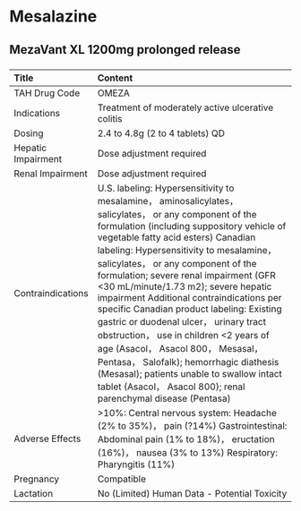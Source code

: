 # Mesalazine

## MezaVant XL 1200mg prolonged release

##### 

| Title              | Content                                                                                                                                                                                                                                                                                                                                                                                                                                                                                                                                                                                                                                                                                                                                    |
|:-------------------|:-------------------------------------------------------------------------------------------------------------------------------------------------------------------------------------------------------------------------------------------------------------------------------------------------------------------------------------------------------------------------------------------------------------------------------------------------------------------------------------------------------------------------------------------------------------------------------------------------------------------------------------------------------------------------------------------------------------------------------------------|
| TAH Drug Code      | OMEZA                                                                                                                                                                                                                                                                                                                                                                                                                                                                                                                                                                                                                                                                                                                                      |
| Indications        | Treatment of moderately active ulcerative colitis                                                                                                                                                                                                                                                                                                                                                                                                                                                                                                                                                                                                                                                                                          |
| Dosing             | 2.4 to 4.8g (2 to 4 tablets) QD                                                                                                                                                                                                                                                                                                                                                                                                                                                                                                                                                                                                                                                                                                            |
| Hepatic Impairment | Dose adjustment required                                                                                                                                                                                                                                                                                                                                                                                                                                                                                                                                                                                                                                                                                                                   |
| Renal Impairment   | Dose adjustment required                                                                                                                                                                                                                                                                                                                                                                                                                                                                                                                                                                                                                                                                                                                   |
| Contraindications  | U.S. labeling: Hypersensitivity to mesalamine， aminosalicylates， salicylates， or any component of the formulation (including suppository vehicle of vegetable fatty acid esters) Canadian labeling: Hypersensitivity to mesalamine， salicylates， or any component of the formulation; severe renal impairment (GFR <30 mL/minute/1.73 m2); severe hepatic impairment Additional contraindications per specific Canadian product labeling: Existing gastric or duodenal ulcer， urinary tract obstruction， use in children <2 years of age (Asacol， Asacol 800， Mesasal， Pentasa， Salofalk); hemorrhagic diathesis (Mesasal); patients unable to swallow intact tablet (Asacol， Asacol 800); renal parenchymal disease (Pentasa) |
| Adverse Effects    | >10%: Central nervous system: Headache (2% to 35%)， pain (?14%) Gastrointestinal: Abdominal pain (1% to 18%)， eructation (16%)， nausea (3% to 13%) Respiratory: Pharyngitis (11%)                                                                                                                                                                                                                                                                                                                                                                                                                                                                                                                                                       |
| Pregnancy          | Compatible                                                                                                                                                                                                                                                                                                                                                                                                                                                                                                                                                                                                                                                                                                                                 |
| Lactation          | No (Limited) Human Data - Potential Toxicity                                                                                                                                                                                                                                                                                                                                                                                                                                                                                                                                                                                                                                                                                               |

